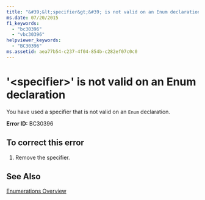 ```yaml
---
title: "&#39;&lt;specifier&gt;&#39; is not valid on an Enum declaration"
ms.date: 07/20/2015
f1_keywords: 
  - "bc30396"
  - "vbc30396"
helpviewer_keywords: 
  - "BC30396"
ms.assetid: aea77b54-c237-4f04-854b-c282ef07c0c0
---
```

# &#39;&lt;specifier&gt;&#39; is not valid on an Enum declaration
You have used a specifier that is not valid on an `Enum` declaration.  
  
 **Error ID:** BC30396  
  
## To correct this error  
  
1. Remove the specifier.  
  
## See Also  
 [Enumerations Overview](../../visual-basic/programming-guide/language-features/constants-enums/enumerations-overview.md)
